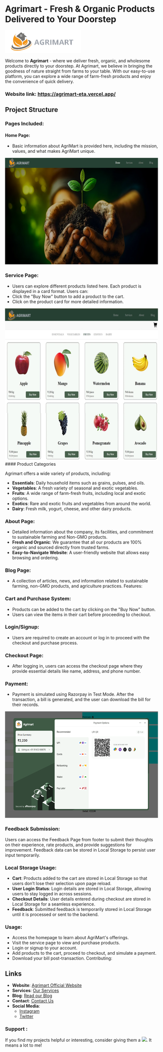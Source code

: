 # Agrimart - Fresh & Organic Products Delivered to Your Doorstep 
<img src="./src/images/nav/logo2.png" width="250" alt="Agrimart Logo">

Welcome to **Agrimart** - where we deliver fresh, organic, and wholesome products directly to your doorstep. At Agrimart, we believe in bringing the goodness of nature straight from farms to your table. With our easy-to-use platform, you can explore a wide range of farm-fresh products and enjoy the convenience of quick delivery.

 ### Website link: https://agrimart-eta.vercel.app/
## Project Structure


### Pages Included:
#### Home Page:

- Basic information about AgriMart is provided here, including the mission, values, and what makes AgriMart unique.

<img src="./src/images/readme/home-screenshot.png" height="350px"  object-fit="cover">

### Service Page:

- Users can explore different products listed here. Each product is displayed in a card format.
Users can:
- Click the "Buy Now" button to add a product to the cart.
- Click on the product card for more detailed information.
<div style="gap=0px">
<img src="./readme-img/service-ss.jpeg" height="500px" object-fit="cover">

</div>
#### Product Categories

Agrimart offers a wide variety of products, including:

- **Essentials**: Daily household items such as grains, pulses, and oils.
- **Vegetables**: A fresh variety of seasonal and exotic vegetables.
- **Fruits**: A wide range of farm-fresh fruits, including local and exotic options.
- **Exotics**: Rare and exotic fruits and vegetables from around the world.
- **Dairy**: Fresh milk, yogurt, cheese, and other dairy products.
### About Page:

- Detailed information about the company, its facilities, and commitment to sustainable farming and Non-GMO products.
- **Fresh and Organic**: We guarantee that all our products are 100% organic and sourced directly from trusted farms.
- **Easy-to-Navigate Website**: A user-friendly website that allows easy browsing and ordering.
### Blog Page:

- A collection of articles, news, and information related to sustainable farming, non-GMO products, and agriculture practices.
Features:
### Cart and Purchase System:

- Products can be added to the cart by clicking on the "Buy Now" button.
- Users can view the items in their cart before proceeding to checkout.
### Login/Signup:

- Users are required to create an account or log in to proceed with the checkout and purchase process.
### Checkout Page:

- After logging in, users can access the checkout page where they provide essential details like name, address, and phone number.
### Payment:

- Payment is simulated using Razorpay in Test Mode.
After the transaction, a bill is generated, and the user can download the bill for their records.

<img src="./src/images/readme/transaction-screenshot.png " height="350px"  object-fit="cover"/>

### Feedback Submission:

Users can access the Feedback Page from footer to submit their thoughts on their experience, rate products, and provide suggestions for improvement. Feedback data can be stored in Local Storage to persist user input temporarily.

### Local Storage Usage:
- **Cart**: Products added to the cart are stored in Local Storage so that users don’t lose their selection upon page reload.
- **User Login Status**: Login details are stored in Local Storage, allowing users to stay logged in across sessions.
- **Checkout Details**: User details entered during checkout are stored in Local Storage for a seamless experience.
- **Feedback**: Submitted feedback is temporarily stored in Local Storage until it is processed or sent to the backend.

### Usage:
- Access the homepage to learn about AgriMart's offerings.
- Visit the service page to view and purchase products.
- Login or signup to your account.
- Add products to the cart, proceed to checkout, and simulate a payment.
- Download your bill post-transaction.
Contributing:

## Links

- **Website**: [Agrimart Official Website](https://agrimart-eta.vercel.app/)
- **Services**: [Our Services](https://agrimart-eta.vercel.app/services)
- **Blog**: [Read our Blog](https://agrimart-eta.vercel.app/blog)
- **Contact**: [Contact Us](mailto:agrimart@gmail.com)
- **Social Media**:
  - [Instagram](https://www.instagram.com/agrimart20)
  - [Twitter](https://x.com/Agrimart3)



### Support :
If you find my projects helpful or interesting, consider giving them a <img src="https://images-wixmp-ed30a86b8c4ca887773594c2.wixmp.com/f/5263c3c4-c0f7-4fea-9901-ea084be83615/d9izh8z-bc267973-93af-48ee-a6a6-4ee6c9225bd1.gif?token=eyJ0eXAiOiJKV1QiLCJhbGciOiJIUzI1NiJ9.eyJzdWIiOiJ1cm46YXBwOjdlMGQxODg5ODIyNjQzNzNhNWYwZDQxNWVhMGQyNmUwIiwiaXNzIjoidXJuOmFwcDo3ZTBkMTg4OTgyMjY0MzczYTVmMGQ0MTVlYTBkMjZlMCIsIm9iaiI6W1t7InBhdGgiOiJcL2ZcLzUyNjNjM2M0LWMwZjctNGZlYS05OTAxLWVhMDg0YmU4MzYxNVwvZDlpemg4ei1iYzI2Nzk3My05M2FmLTQ4ZWUtYTZhNi00ZWU2YzkyMjViZDEuZ2lmIn1dXSwiYXVkIjpbInVybjpzZXJ2aWNlOmZpbGUuZG93bmxvYWQiXX0.EXdtHcY0K3_YAE6xErW8kOB7M5LqSo9eBgkjhdOgd9s" width="30px">. It means a lot to me!




